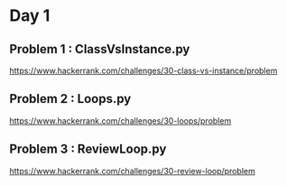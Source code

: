 # Day 1
## Problem 1 : ClassVsInstance.py
https://www.hackerrank.com/challenges/30-class-vs-instance/problem

## Problem 2 : Loops.py
https://www.hackerrank.com/challenges/30-loops/problem

## Problem 3 : ReviewLoop.py
https://www.hackerrank.com/challenges/30-review-loop/problem

